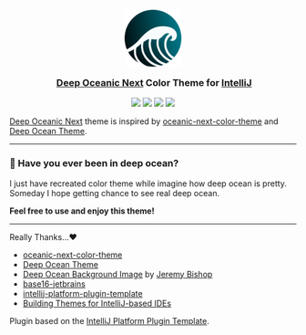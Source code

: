 <h3 align="center">
	<img src="https://raw.githubusercontent.com/spearkkk/deep-oceanic-next/93d6557c42fda451679225133acee3d62773dcfd/big_wave.svg" width="100" alt="big_wave"/><br/>
	<img src="https://raw.githubusercontent.com/catppuccin/catppuccin/main/assets/misc/transparent.png" height="30" width="0px"/>
	<a href="https://github.com/spearkkk/deep-oceanic-next">Deep Oceanic Next</a> Color Theme for <a href="https://plugins.jetbrains.com/plugin/25272-deep-oceanic-next-theme">IntelliJ</a>
</h3>
<p align="center">
	<a href="https://github.com/spearkkk/deep-oceanic-next-intellij/stargazers"><img src="https://img.shields.io/github/stars/spearkkk/deep-oceanic-next-intellij?colorA=001114&colorB=ffcc66&style=for-the-badge"></a>
	<a href="https://github.com/spearkkk/deep-oceanic-next-intellij/contributors"><img src="https://img.shields.io/github/contributors/spearkkk/deep-oceanic-next-intellij?colorA=001114&colorB=4da6a6&style=for-the-badge"></a>
    <a href="https://github.com/spearkkk/deep-oceanic-next-intellij"><img src="https://img.shields.io/github/actions/workflow/status/spearkkk/deep-oceanic-next-intellij/build.yml?colorA=001114&colorB=e673a3&style=for-the-badge"></a>
    <a href="https://plugins.jetbrains.com/plugin/25272-deep-oceanic-next-theme"><img src="https://img.shields.io/jetbrains/plugin/d/25272?colorA=001114&colorB=004f5e&style=for-the-badge"></a>
</p>

<!-- Plugin description -->

[Deep Oceanic Next](https://github.com/spearkkk/deep-oceanic-next) theme is inspired by [oceanic-next-color-theme](https://github.com/voronianski/oceanic-next-color-scheme) and [Deep Ocean Theme](https://plugins.jetbrains.com/plugin/16729-deep-ocean-theme).  

---
### 🌊 Have you ever been in deep ocean?  
I just have recreated color theme while imagine how deep ocean is pretty.    
Someday I hope getting chance to see real deep ocean.  

**Feel free to use and enjoy this theme!**

---
Really Thanks...❤️
- [oceanic-next-color-theme](https://github.com/voronianski/oceanic-next-color-scheme)
- [Deep Ocean Theme](https://plugins.jetbrains.com/plugin/16729-deep-ocean-theme)
- [Deep Ocean Background Image](https://unsplash.com/ko/%EC%82%AC%EC%A7%84/%EC%88%98%EC%A4%91-%EC%82%AC%EC%A7%84-1braZySlEKA?utm_content=creditCopyText&utm_medium=referral&utm_source=unsplash) by [Jeremy Bishop](https://unsplash.com/ko/@jeremybishop?utm_content=creditCopyText&utm_medium=referral&utm_source=unsplash)
- [base16-jetbrains](https://github.com/tinted-theming/base16-jetbrains)
- [intellij-platform-plugin-template](https://github.com/JetBrains/intellij-platform-plugin-template)
- [Building Themes for IntelliJ-based IDEs](https://www.youtube.com/live/9J0j-90dC60?si=XOdcJnYQxzJVW5K_)



<!-- Plugin description end -->

Plugin based on the [IntelliJ Platform Plugin Template][template].

[template]: https://github.com/JetBrains/intellij-platform-plugin-template
[docs:plugin-description]: https://plugins.jetbrains.com/docs/intellij/plugin-user-experience.html#plugin-description-and-presentation
